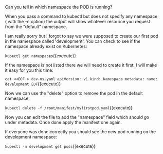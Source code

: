 Can you tell in which namespace the POD is running?

When you pass a command to kubectl but does not specify any namespace ( with the -n option) the output will show whatever resource you request from the "default" namespace.

I am really sorry but I forgot to say we were supposed to create our first pod in the namespace called 'development'. You can check to see if the namespace already exist on Kubernetes:

`kubectl get namespaces`{{execute}}

If the namespace is not listed there we will need to create it first. I will make it easy for you this time:

`cat <<EOF > dev-ns.yaml
apiVersion: v1
kind: Namespace
metadata:
  name: development
EOF`{{execute}}

Now we can use the "delete" option to remove the pod in the default namespace:

`kubectl delete -f /root/manifest/myfirstpod.yaml`{{execute}}

Now you can edit the file to add the "namespace" field which should go under metadata. Once done apply the manifest one again.

If everyone was done correctly you should see the new pod running on the development namespace:

`kubectl -n development get pods`{{execute}}